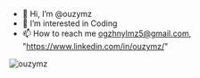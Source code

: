 - 👋 Hi, I’m @ouzymz
- 👀 I’m interested in Coding
- 📫 How to reach me ogzhnylmz5@gmail.com, "https://www.linkedin.com/in/ouzymz/"

<img align="center" src="https://camo.githubusercontent.com/02f2b697173097853d001d6d7ee8fe054161dc4c1a7064cd763ab29cf0a004d6/68747470733a2f2f6769746875622d726561646d652d73746174732e76657263656c2e6170702f6170693f757365726e616d653d627572616b6179616e39372673686f775f69636f6e733d74727565266c6f63616c653d656e" alt="ouzymz" data-canonical-src="https://github-readme-stats.vercel.app/api?username=ouzymz&amp;show_icons=true&amp;locale=en" style="max-width: 100%;">
